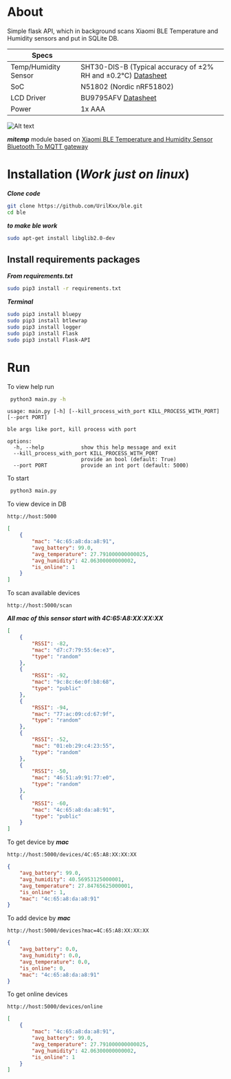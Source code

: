 # About
Simple flask API, which in background scans Xiaomi BLE Temperature and Humidity sensors and put in SQLite DB. 

| Specs                | []()                                                                                                                                                                                                                        |
|----------------------|-----------------------------------------------------------------------------------------------------------------------------------------------------------------------------------------------------------------------------|
| Temp/Humidity Sensor | SHT30-DIS-B (Typical accuracy of ±2% RH and ±0.2°C) [Datasheet](https://www.sensirion.com/fileadmin/user_upload/customers/sensirion/Dokumente/0_Datasheets/Humidity/Sensirion_Humidity_Sensors_SHT3x_Datasheet_digital.pdf) |
| SoC                  | N51802 (Nordic nRF51802)                                                                                                                                                                                                    |
| LCD Driver           | BU9795AFV [Datasheet](http://rohmfs.rohm.com/en/products/databook/datasheet/ic/driver/lcd_segment/bu9795afv-e.pdf)                                                                                                          |
| Power                | 1x AAA                                                                                                                                                                                                                      |

![Alt text](https://tehnoteca.ru/img/1737/1736245/xiaomi_mijia_hygrometer_bluetooth_1.jpg "Xiaomijia Bluetooth Temperature Smart Humi Dity Sensor Digital Thermometer Mi Home Battery")

***mitemp*** module based on [Xiaomi BLE Temperature and Humidity Sensor Bluetooth To MQTT gateway](https://github.com/algirdasc/xiaomi-ble-mqtt "GitHub")

# Installation (*Work just on linux*)
***Clone code***
```bash
git clone https://github.com/UrilKxx/ble.git
cd ble
```
***to make ble work***
```bash
sudo apt-get install libglib2.0-dev
```
## Install requirements packages
***From requirements.txt***
```bash
sudo pip3 install -r requirements.txt
```
***Terminal***
```bash
sudo pip3 install bluepy
sudo pip3 install btlewrap
sudo pip3 install logger
sudo pip3 install Flask
sudo pip3 install Flask-API
```
# Run
To view help run
```bash
 python3 main.py -h
```
```
usage: main.py [-h] [--kill_process_with_port KILL_PROCESS_WITH_PORT] [--port PORT]

ble args like port, kill process with port

options:
  -h, --help            show this help message and exit
  --kill_process_with_port KILL_PROCESS_WITH_PORT
                        provide an bool (default: True)
  --port PORT           provide an int port (default: 5000)
```
To start 
```bash
 python3 main.py 
```
To view device in DB
```http
http://host:5000 
```
```json
[
    {
        "mac": "4c:65:a8:da:a8:91",
        "avg_battery": 99.0,
        "avg_temperature": 27.791000000000025,
        "avg_humidity": 42.06300000000002,
        "is_online": 1
    }
]
```
To scan available devices
```http
http://host:5000/scan 
```
***All mac of this sensor start with __4C:65:A8:XX:XX:XX__***

```json
[
    {
        "RSSI": -82,
        "mac": "d7:c7:79:55:6e:e3",
        "type": "random"
    },
    {
        "RSSI": -92,
        "mac": "9c:8c:6e:0f:b8:68",
        "type": "public"
    },
    {
        "RSSI": -94,
        "mac": "77:ac:09:cd:67:9f",
        "type": "random"
    },
    {
        "RSSI": -52,
        "mac": "01:eb:29:c4:23:55",
        "type": "random"
    },
    {
        "RSSI": -50,
        "mac": "46:51:a9:91:77:e0",
        "type": "random"
    },
    {
        "RSSI": -60,
        "mac": "4c:65:a8:da:a8:91",
        "type": "public"
    }
]
```
To get device by ***mac***
```http
http://host:5000/devices/4C:65:A8:XX:XX:XX
```
```json
{
    "avg_battery": 99.0,
    "avg_humidity": 40.56953125000001,
    "avg_temperature": 27.84765625000001,
    "is_online": 1,
    "mac": "4c:65:a8:da:a8:91"
}
```
To add device by ***mac***
```http
http://host:5000/devices?mac=4C:65:A8:XX:XX:XX
```
```json
{
    "avg_battery": 0.0,
    "avg_humidity": 0.0,
    "avg_temperature": 0.0,
    "is_online": 0,
    "mac": "4c:65:a8:da:a8:91"
}
```
To get online devices
```http
http://host:5000/devices/online
```
```json
[
    {
        "mac": "4c:65:a8:da:a8:91",
        "avg_battery": 99.0,
        "avg_temperature": 27.791000000000025,
        "avg_humidity": 42.06300000000002,
        "is_online": 1
    }
]
```